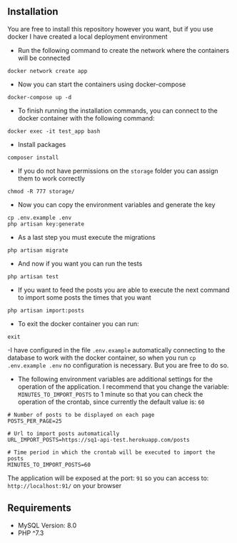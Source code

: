 ## Installation

You are free to install this repository however you want, but if you use docker I have created a local deployment environment

- Run the following command to create the network where the containers will be connected
```
docker network create app
```

- Now you can start the containers using docker-compose
```
docker-compose up -d
```

- To finish running the installation commands, you can connect to the docker container with the following command:
```
docker exec -it test_app bash
```

- Install packages
```
composer install
```

- If you do not have permissions on the `storage` folder you can assign them to work correctly
```
chmod -R 777 storage/
```

- Now you can copy the environment variables and generate the key
```
cp .env.example .env
php artisan key:generate
```

- As a last step you must execute the migrations
```
php artisan migrate
```

- And now if you want you can run the tests
```
php artisan test
```

- If you want to feed the posts you are able to execute the next command to import some posts the times that you want
```
php artisan import:posts
```

- To exit the docker container you can run:
```
exit
```

-I have configured in the file `.env.example` automatically connecting to the database to work with the docker container, so when you run `cp .env.example .env` no configuration is necessary. But you are free to do so.

- The following environment variables are additional settings for the operation of the application. I recommend that you change the variable: `MINUTES_TO_IMPORT_POSTS` to 1 minute so that you can check the operation of the crontab, since currently the default value is: `60`

```
# Number of posts to be displayed on each page
POSTS_PER_PAGE=25

# Url to import posts automatically
URL_IMPORT_POSTS=https://sq1-api-test.herokuapp.com/posts

# Time period in which the crontab will be executed to import the posts
MINUTES_TO_IMPORT_POSTS=60
```

The application will be exposed at the port: `91` so you can access to: `http://localhost:91/` on your browser

## Requirements
- MySQL Version: 8.0
- PHP ^7.3